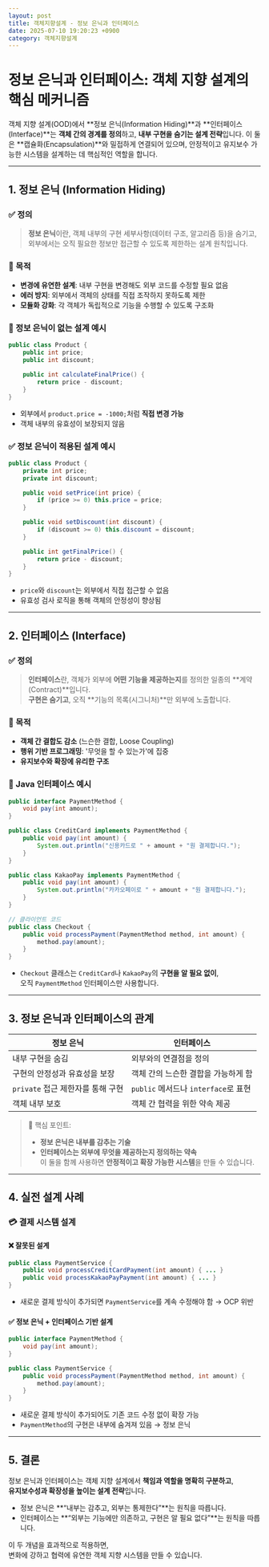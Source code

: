 ```yaml
---
layout: post
title: 객체지향설계 - 정보 은닉과 인터페이스
date: 2025-07-10 19:20:23 +0900
category: 객체지향설계
---
```

# 정보 은닉과 인터페이스: 객체 지향 설계의 핵심 메커니즘

객체 지향 설계(OOD)에서 **정보 은닉(Information Hiding)**과 **인터페이스(Interface)**는 **객체 간의 경계를 정의**하고, **내부 구현을 숨기는 설계 전략**입니다. 이 둘은 **캡슐화(Encapsulation)**와 밀접하게 연결되어 있으며, 안정적이고 유지보수 가능한 시스템을 설계하는 데 핵심적인 역할을 합니다.

---

## 1. 정보 은닉 (Information Hiding)

### ✅ 정의

> **정보 은닉**이란, 객체 내부의 구현 세부사항(데이터 구조, 알고리즘 등)을 숨기고,  
> 외부에서는 오직 필요한 정보만 접근할 수 있도록 제한하는 설계 원칙입니다.

### 🎯 목적
- **변경에 유연한 설계**: 내부 구현을 변경해도 외부 코드를 수정할 필요 없음
- **에러 방지**: 외부에서 객체의 상태를 직접 조작하지 못하도록 제한
- **모듈화 강화**: 각 객체가 독립적으로 기능을 수행할 수 있도록 구조화

### 🚫 정보 은닉이 없는 설계 예시
```java
public class Product {
    public int price;
    public int discount;

    public int calculateFinalPrice() {
        return price - discount;
    }
}
```
- 외부에서 `product.price = -1000;`처럼 **직접 변경 가능**
- 객체 내부의 유효성이 보장되지 않음

### ✅ 정보 은닉이 적용된 설계 예시
```java
public class Product {
    private int price;
    private int discount;

    public void setPrice(int price) {
        if (price >= 0) this.price = price;
    }

    public void setDiscount(int discount) {
        if (discount >= 0) this.discount = discount;
    }

    public int getFinalPrice() {
        return price - discount;
    }
}
```
- `price`와 `discount`는 외부에서 직접 접근할 수 없음
- 유효성 검사 로직을 통해 객체의 안정성이 향상됨

---

## 2. 인터페이스 (Interface)

### ✅ 정의

> **인터페이스**란, 객체가 외부에 **어떤 기능을 제공하는지**를 정의한 일종의 **계약(Contract)**입니다.  
> **구현은 숨기고**, 오직 **기능의 목록(시그니처)**만 외부에 노출합니다.

### 🎯 목적
- **객체 간 결합도 감소** (느슨한 결합, Loose Coupling)
- **행위 기반 프로그래밍**: '무엇을 할 수 있는가'에 집중
- **유지보수와 확장에 유리한 구조**

### 📌 Java 인터페이스 예시
```java
public interface PaymentMethod {
    void pay(int amount);
}

public class CreditCard implements PaymentMethod {
    public void pay(int amount) {
        System.out.println("신용카드로 " + amount + "원 결제합니다.");
    }
}

public class KakaoPay implements PaymentMethod {
    public void pay(int amount) {
        System.out.println("카카오페이로 " + amount + "원 결제합니다.");
    }
}
```

```java
// 클라이언트 코드
public class Checkout {
    public void processPayment(PaymentMethod method, int amount) {
        method.pay(amount);
    }
}
```

- `Checkout` 클래스는 `CreditCard`나 `KakaoPay`의 **구현을 알 필요 없이**,  
  오직 `PaymentMethod` 인터페이스만 사용합니다.

---

## 3. 정보 은닉과 인터페이스의 관계

| 정보 은닉 | 인터페이스 |
|-----------|-------------|
| 내부 구현을 숨김 | 외부와의 연결점을 정의 |
| 구현의 안정성과 유효성을 보장 | 객체 간의 느슨한 결합을 가능하게 함 |
| `private` 접근 제한자를 통해 구현 | `public` 메서드나 `interface`로 표현 |
| 객체 내부 보호 | 객체 간 협력을 위한 약속 제공 |

> 🔑 핵심 포인트:  
> - **정보 은닉은 내부를 감추는 기술**  
> - **인터페이스는 외부에 무엇을 제공하는지 정의하는 약속**  
> 이 둘을 함께 사용하면 **안정적이고 확장 가능한 시스템**을 만들 수 있습니다.

---

## 4. 실전 설계 사례

### 💳 결제 시스템 설계

#### ❌ 잘못된 설계
```java
public class PaymentService {
    public void processCreditCardPayment(int amount) { ... }
    public void processKakaoPayPayment(int amount) { ... }
}
```
- 새로운 결제 방식이 추가되면 `PaymentService`를 계속 수정해야 함 → OCP 위반

#### ✅ 정보 은닉 + 인터페이스 기반 설계
```java
public interface PaymentMethod {
    void pay(int amount);
}

public class PaymentService {
    public void processPayment(PaymentMethod method, int amount) {
        method.pay(amount);
    }
}
```
- 새로운 결제 방식이 추가되어도 기존 코드 수정 없이 확장 가능
- `PaymentMethod`의 구현은 내부에 숨겨져 있음 → 정보 은닉

---

## 5. 결론

정보 은닉과 인터페이스는 객체 지향 설계에서 **책임과 역할을 명확히 구분하고**,  
**유지보수성과 확장성을 높이는 설계 전략**입니다.

- 정보 은닉은 **“내부는 감추고, 외부는 통제한다”**는 원칙을 따릅니다.
- 인터페이스는 **“외부는 기능에만 의존하고, 구현은 알 필요 없다”**는 원칙을 따릅니다.

이 두 개념을 효과적으로 적용하면,  
변화에 강하고 협력에 유연한 객체 지향 시스템을 만들 수 있습니다.